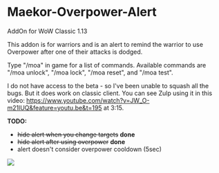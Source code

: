 # Maekor-Overpower-Alert
AddOn for WoW Classic 1.13

This addon is for warriors and is an alert to remind the warrior to use Overpower after one of their attacks is dodged.

Type "/moa" in game for a list of commands. Available commands are "/moa unlock", "/moa lock", "/moa reset", and "/moa test".

I do not have access to the beta - so I've been unable to squash all the bugs. But it does work on classic client. You can see Zulp using it in this video: https://www.youtube.com/watch?v=JW_O-m21lUQ&feature=youtu.be&t=195 at 3:15.

<b>TODO:</b>
- <del> hide alert when you change targets</del> <b>done</b>
- <del> hide alert after using overpower</del> <b>done</b>
- alert doesn't consider overpower cooldown (5sec)

<img src="https://i.imgur.com/3dyjehc.png">
